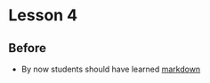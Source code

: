 # Lesson 4

## Before

* By now students should have learned [markdown](http://daringfireball.net/projects/markdown/syntax)
